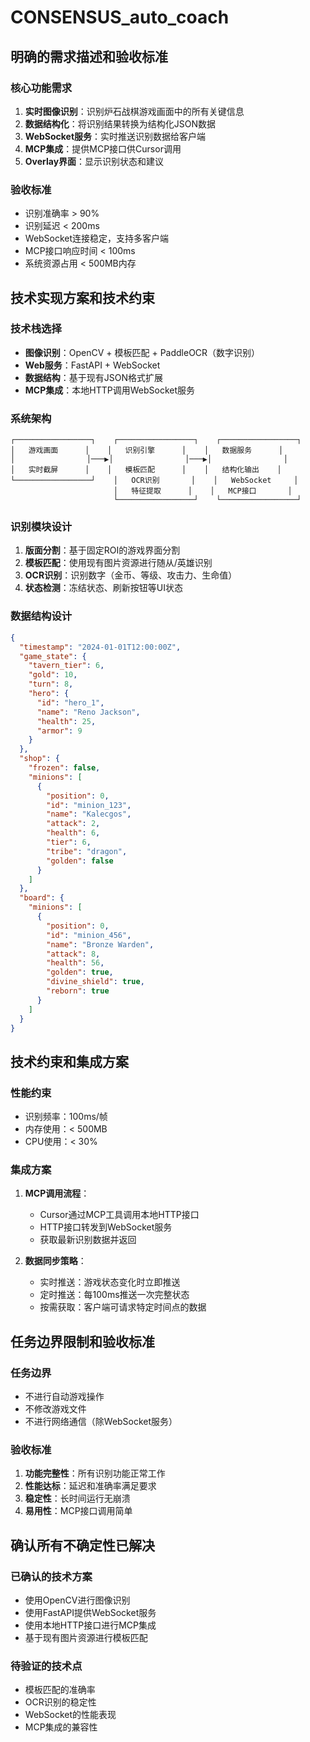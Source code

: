 # CONSENSUS_auto_coach

## 明确的需求描述和验收标准

### 核心功能需求
1. **实时图像识别**：识别炉石战棋游戏画面中的所有关键信息
2. **数据结构化**：将识别结果转换为结构化JSON数据
3. **WebSocket服务**：实时推送识别数据给客户端
4. **MCP集成**：提供MCP接口供Cursor调用
5. **Overlay界面**：显示识别状态和建议

### 验收标准
- 识别准确率 > 90%
- 识别延迟 < 200ms
- WebSocket连接稳定，支持多客户端
- MCP接口响应时间 < 100ms
- 系统资源占用 < 500MB内存

## 技术实现方案和技术约束

### 技术栈选择
- **图像识别**：OpenCV + 模板匹配 + PaddleOCR（数字识别）
- **Web服务**：FastAPI + WebSocket
- **数据结构**：基于现有JSON格式扩展
- **MCP集成**：本地HTTP调用WebSocket服务

### 系统架构
```
┌─────────────────┐    ┌─────────────────┐    ┌─────────────────┐
│   游戏画面      │    │   识别引擎      │    │   数据服务      │
│                │───▶│                │───▶│                │
│   实时截屏      │    │   模板匹配      │    │   结构化输出    │
└─────────────────┘    │   OCR识别       │    │   WebSocket     │
                       │   特征提取      │    │   MCP接口       │
                       └─────────────────┘    └─────────────────┘
```

### 识别模块设计
1. **版面分割**：基于固定ROI的游戏界面分割
2. **模板匹配**：使用现有图片资源进行随从/英雄识别
3. **OCR识别**：识别数字（金币、等级、攻击力、生命值）
4. **状态检测**：冻结状态、刷新按钮等UI状态

### 数据结构设计
```json
{
  "timestamp": "2024-01-01T12:00:00Z",
  "game_state": {
    "tavern_tier": 6,
    "gold": 10,
    "turn": 8,
    "hero": {
      "id": "hero_1",
      "name": "Reno Jackson",
      "health": 25,
      "armor": 9
    }
  },
  "shop": {
    "frozen": false,
    "minions": [
      {
        "position": 0,
        "id": "minion_123",
        "name": "Kalecgos",
        "attack": 2,
        "health": 6,
        "tier": 6,
        "tribe": "dragon",
        "golden": false
      }
    ]
  },
  "board": {
    "minions": [
      {
        "position": 0,
        "id": "minion_456",
        "name": "Bronze Warden",
        "attack": 8,
        "health": 56,
        "golden": true,
        "divine_shield": true,
        "reborn": true
      }
    ]
  }
}
```

## 技术约束和集成方案

### 性能约束
- 识别频率：100ms/帧
- 内存使用：< 500MB
- CPU使用：< 30%

### 集成方案
1. **MCP调用流程**：
   - Cursor通过MCP工具调用本地HTTP接口
   - HTTP接口转发到WebSocket服务
   - 获取最新识别数据并返回

2. **数据同步策略**：
   - 实时推送：游戏状态变化时立即推送
   - 定时推送：每100ms推送一次完整状态
   - 按需获取：客户端可请求特定时间点的数据

## 任务边界限制和验收标准

### 任务边界
- 不进行自动游戏操作
- 不修改游戏文件
- 不进行网络通信（除WebSocket服务）

### 验收标准
1. **功能完整性**：所有识别功能正常工作
2. **性能达标**：延迟和准确率满足要求
3. **稳定性**：长时间运行无崩溃
4. **易用性**：MCP接口调用简单

## 确认所有不确定性已解决

### 已确认的技术方案
- 使用OpenCV进行图像识别
- 使用FastAPI提供WebSocket服务
- 使用本地HTTP接口进行MCP集成
- 基于现有图片资源进行模板匹配

### 待验证的技术点
- 模板匹配的准确率
- OCR识别的稳定性
- WebSocket的性能表现
- MCP集成的兼容性
